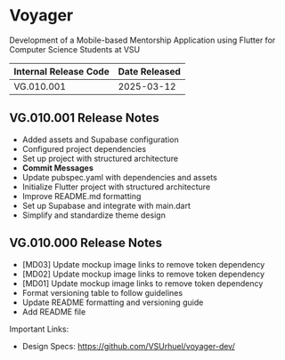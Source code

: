 # Voyager

Development of a Mobile-based Mentorship Application using Flutter for Computer Science Students at VSU

| Internal Release Code | Date Released |
| --------------------- | ------------- |
| VG.010.001            | 2025-03-12    |

## VG.010.001 Release Notes
- Added assets and Supabase configuration  
- Configured project dependencies  
- Set up project with structured architecture  
- **Commit Messages**
- Update pubspec.yaml with dependencies and assets  
- Initialize Flutter project with structured architecture  
- Improve README.md formatting  
- Set up Supabase and integrate with main.dart  
- Simplify and standardize theme design  


## VG.010.000 Release Notes
- [MD03] Update mockup image links to remove token dependency
- [MD02] Update mockup image links to remove token dependency
- [MD01] Update mockup image links to remove token dependency
- Format versioning table to follow guidelines
- Update README formatting and versioning guide
- Add README file
  
Important Links:
- Design Specs: https://github.com/VSUrhuel/voyager-dev/

